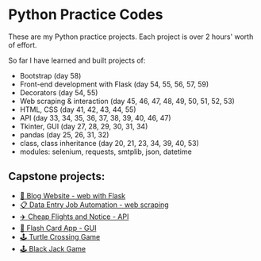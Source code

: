 # Python Practice Codes
These are my Python practice projects. Each project is over 2 hours' worth of effort.

So far I have learned and built projects of:
- Bootstrap (day 58)
- Front-end development with Flask (day 54, 55, 56, 57, 59)
- Decorators (day 54, 55)
- Web scraping & interaction (day 45, 46, 47, 48, 49, 50, 51, 52, 53)
- HTML, CSS (day 41, 42, 43, 44, 55)
- API (day 33, 34, 35, 36, 37, 38, 39, 40, 46, 47)
- Tkinter, GUI (day 27, 28, 29, 30, 31, 34)
- pandas (day 25, 26, 31, 32)
- class, class inheritance (day 20, 21, 23, 34, 39, 40, 53)
- modules: selenium, requests, smtplib, json, datetime

## Capstone projects:

- [🔖 Blog Website - web with Flask](https://github.com/TheVeryPulse/python_practice_codes/tree/main/day_059_blog_capstone_part2)
- [📋 Data Entry Job Automation - web scraping](https://github.com/TheVeryPulse/python_practice_codes/tree/main/day_053_data_entry_automation_web_scraping_capstone)
- [✈️ Cheap Flights and Notice - API](https://github.com/TheVeryPulse/python_practice_codes/tree/main/day_039-040_cheap_flights_source_and_notif)
- [📖 Flash Card App - GUI](https://github.com/TheVeryPulse/python_practice_codes/tree/main/day_031_flash_card_app)
- [🕹️ Turtle Crossing Game](https://github.com/TheVeryPulse/python_practice_codes/tree/main/day_023_turtle_crossing_street)
- [🕹️ Black Jack Game ](https://github.com/TheVeryPulse/python_practice_codes/tree/main/day_011_black_jack)